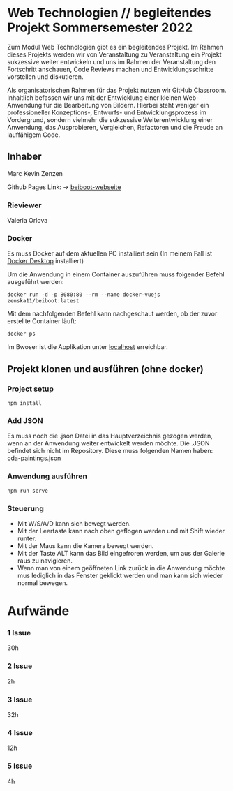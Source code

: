 # Web Technologien // begleitendes Projekt Sommersemester 2022

Zum Modul Web Technologien gibt es ein begleitendes Projekt. Im Rahmen dieses Projekts werden wir von Veranstaltung zu Veranstaltung ein Projekt sukzessive weiter entwickeln und uns im Rahmen der Veranstaltung den Fortschritt anschauen, Code Reviews machen und Entwicklungsschritte vorstellen und diskutieren.

Als organisatorischen Rahmen für das Projekt nutzen wir GitHub Classroom. Inhaltlich befassen wir uns mit der Entwicklung einer kleinen Web-Anwendung für die Bearbeitung von Bildern. Hierbei steht weniger ein professioneller Konzeptions-, Entwurfs- und Entwicklungsprozess im Vordergrund, sondern vielmehr die sukzessive Weiterentwicklung einer Anwendung, das Ausprobieren, Vergleichen, Refactoren und die Freude an lauffähigem Code.

## Inhaber
Marc Kevin Zenzen

Github Pages Link: -> [beiboot-webseite](https://zenska11.github.io/)

### Rieviewer
Valeria Orlova

### Docker
Es muss Docker auf dem aktuellen PC installiert sein (In meinem Fall ist [Docker Desktop](https://www.docker.com/products/docker-desktop/) installiert)

Um die Anwendung in einem Container auszuführen muss folgender Befehl ausgeführt werden:
```
docker run -d -p 8080:80 --rm --name docker-vuejs zenska11/beiboot:latest
```

Mit dem nachfolgenden Befehl kann nachgeschaut werden, ob der zuvor erstellte Container läuft:
```
docker ps
```
Im Bwoser ist die Applikation unter [localhost](lokalhost:8080) erreichbar.

## Projekt klonen und ausführen (ohne docker)
### Project setup
```
npm install
```
### Add JSON
Es muss noch die .json Datei in das Hauptverzeichnis gezogen werden, wenn an der Anwendung weiter entwickelt werden möchte. Die .JSON befindet sich nicht im Repository. 
Diese muss folgenden Namen haben: cda-paintings.json

### Anwendung ausführen
```
npm run serve
```

### Steuerung
* Mit W/S/A/D kann sich bewegt werden. 
* Mit der Leertaste kann nach oben geflogen werden und mit Shift wieder runter.
* Mit der Maus kann die Kamera bewegt werden.
* Mit der Taste ALT kann das Bild eingefroren werden, um aus der Galerie raus zu navigieren. 
* Wenn man von einem geöffneten Link zurück in die Anwendung möchte mus lediglich in das Fenster geklickt werden und man kann sich wieder normal bewegen.

# Aufwände
### 1 Issue
30h

### 2 Issue
2h

### 3 Issue
32h 

### 4 Issue
12h

### 5 Issue
4h
